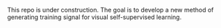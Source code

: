 This repo is under construction. The goal is to develop a new method of generating training signal for visual self-supervised learning.
